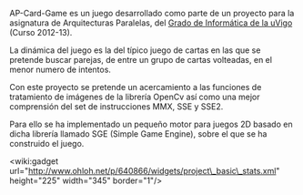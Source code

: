 AP-Card-Game es un juego desarrollado como parte de un proyecto para la asignatura de Arquitecturas Paralelas, del [Grado de Informática de la uVigo](http://esei.uvigo.es/) (Curso 2012-13).

La dinámica del juego es la del típico juego de cartas en las que se pretende buscar parejas, de entre un grupo de cartas volteadas, en el menor numero de intentos.

Con este proyecto se pretende un acercamiento a las funciones de tratamiento de imágenes de la librería OpenCv así como una mejor comprensión del set de instrucciones MMX, SSE y SSE2.

Para ello se ha implementado un pequeño motor para juegos 2D basado en dicha librería llamado SGE (Simple Game Engine), sobre el que se ha construido el juego.

&lt;wiki:gadget url="http://www.ohloh.net/p/640866/widgets/project\_basic\_stats.xml" height="225" width="345" border="1"/&gt;